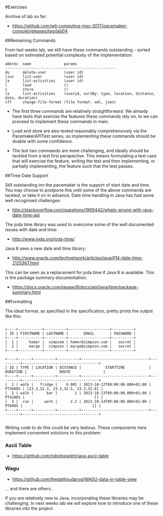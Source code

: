 #Exercises

Archive of lab so far:

- <https://github.com/wit-computing-msc-2017/pacemaker-console/releases/tag/lab04>

##Remaining Commands

From last weeks lab, we still have these commands outstanding - sorted based on estimated potential complexity of the implementation:

~~~
abbrev  name               params
---------------------------------------------------
du      delete-user        (user id)
lius    list-user          (user id)
la      list-activities    (user id)
l       load               ()
s       store              ()
la      list-activities    (userid, sortBy: type, location, distance, date, duration)
cff     change-file-format (file format: xml, json)
~~~

- The first three commands are relatively straightforward. We already have tests that exercise the features these commands rely on, to we can proceed to implement these commands in main.

- Load and store are also tested reasonably comprehensively via the PacemakerAPITest series, so implementing these commands should be doable with some confidence.

- The last two commands are more challenging, and ideally should be tackled from a test first perspective. This means formulating a test case that will exercise the feature, writing the test and then implementing, or partially implementing, the feature such that the test passes.


##Time Date Support

Still outstanding inn the pacemaker is the support of start date and time. You may choose to postpone this until some of the above commands are tackled, or take it on in advance. Date time handling in Java has had some well recognised challenges:

- <http://stackoverflow.com/questions/1969442/whats-wrong-with-java-date-time-api>

The joda time library was used to overcome some of the well documented issues with date and time:

- <http://www.joda.org/joda-time/>

Java 8 sees a new date and time library:

- <http://www.oracle.com/technetwork/articles/java/jf14-date-time-2125367.html> 

This can be seen as a replacement for joda time if Java 8 is available. This is the package summary documentation:

- <https://docs.oracle.com/javase/8/docs/api/java/time/package-summary.html>

##Formatting

The ideal format, as specified in the specification, pretty prints the output like this:

~~~

+----+-----------+----------+-------------------+----------+
| ID | FIRSTNAME | LASTNAME |       EMAIL       | PASSWORD |
+----+-----------+----------+-------------------+----------+
|  1 |     homer |  simpsom | homer@simpson.com |   secret |
|  2 |     marge |  simpson | marge@simpson.com |   secret |
+----+-----------+----------+-------------------+----------+

+----+------+----------+----------+-------------------------------+----------+-----------------------------------+
| ID | TYPE | LOCATION | DISTANCE |           STARTTIME           | DURATION |               ROUTE               |
+----+------+----------+----------+-------------------------------+----------+-----------------------------------+
|  1 | walk |   fridge |    0.001 | 2013-10-12T09:00:00.000+01:00 |  PT3600S | [23.3,32.3, 23.3,32.5, 23.3,32.6] |
|  2 | walk |      bar |        1 | 2013-10-13T09:00:00.000+01:00 |  PT4200S |                                [] |
|  3 |  run |     work |      2.2 | 2013-10-14T09:00:00.000+01:00 |   PT600S |                                [] |
+----+------+----------+----------+-------------------------------+----------+-----------------------------------+
 
~~~

Writing code to do this could be very tedious. These components here implement convenient solutions to this problem:

### Ascii Table

- <https://github.com/robinhowlett/java-ascii-table>

### Wagu

- <https://github.com/thedathoudarya/WAGU-data-in-table-view>

... and there are others.

If you are relatively new to Java, incorporating these libraries may be challenging. In next weeks lab we will explore how to introduce one of these libraries into the project.

